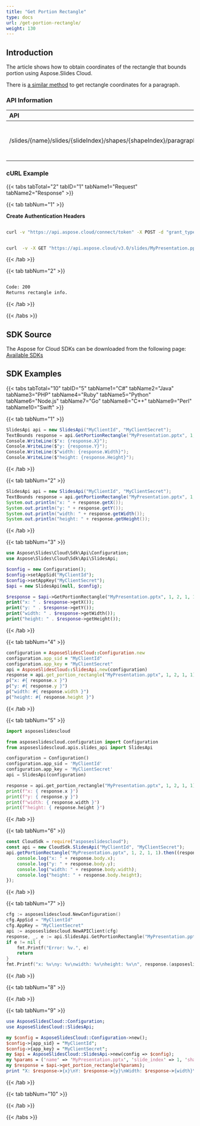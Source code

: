 ```yaml
---
title: "Get Portion Rectangle"
type: docs
url: /get-portion-rectangle/
weight: 130
---
```

## **Introduction**

The article shows how to obtain coordinates of the rectangle that bounds portion using Aspose.Slides Cloud.

There is [a similar method](/slides/get-paragraph-rectangle/) to get rectangle coordinates for a paragraph.

### **API Information**
|**API**|**Type**|**Description**|**Resource**|
| :- | :- | :- | :- |
/slides/{name}/slides/{slideIndex}/shapes/{shapeIndex}/paragraphs/{paragraphIndex}/portions/{portionIndex}/bounds|GET|Returns coordinates of rect that bounds portion|[GetPortionRectangle]()|
### **cURL Example**
{{< tabs tabTotal="2" tabID="1" tabName1="Request" tabName2="Response" >}}

{{< tab tabNum="1" >}}

**Create Authentication Headers**
```sh

curl -v "https://api.aspose.cloud/connect/token" -X POST -d "grant_type=client_credentials&client_id=XXXX&client_secret=XXXX-XX" -H "Content-Type: application/x-www-form-urlencoded" -H "Accept: application/json"

```
```sh

curl  -v -X GET "https://api.aspose.cloud/v3.0/slides/MyPresentation.pptx/slides/1/shapes/2/paragraphs/1/portions/1/bounds" -H "Content-Type: text/json" -H "Authorization: Bearer [Access Token]

```
{{< /tab >}}

{{< tab tabNum="2" >}}

```sh

Code: 200
Returns rectangle info.

```

{{< /tab >}}

{{< /tabs >}}

## **SDK Source**
The Aspose for Cloud SDKs can be downloaded from the following page: [Available SDKs](/slides/available-sdks/)
## **SDK Examples**
{{< tabs tabTotal="10" tabID="5" tabName1="C#" tabName2="Java" tabName3="PHP" tabName4="Ruby" tabName5="Python" tabName6="Node.js" tabName7="Go" tabName8="C++" tabName9="Perl" tabName10="Swift" >}}

{{< tab tabNum="1" >}}

```csharp
SlidesApi api = new SlidesApi("MyClientId", "MyClientSecret");
TextBounds response = api.GetPortionRectangle("MyPresentation.pptx", 1, 2, 1, 1);
Console.WriteLine($"x: {response.X}");
Console.WriteLine($"y: {response.Y}");
Console.WriteLine($"width: {response.Width}");
Console.WriteLine($"height: {response.Height}");
```

{{< /tab >}}

{{< tab tabNum="2" >}}

```java
SlidesApi api = new SlidesApi("MyClientId", "MyClientSecret");
TextBounds response = api.getPortionRectangle("MyPresentation.pptx", 1, 2, 1, 1, null, null, null);
System.out.println("x: " + response.getX());
System.out.println("y: " + response.getY());
System.out.println("width: " + response.getWidth());
System.out.println("height: " + response.getHeight());
```

{{< /tab >}}

{{< tab tabNum="3" >}}

```php
use Aspose\Slides\Cloud\Sdk\Api\Configuration;
use Aspose\Slides\Cloud\Sdk\Api\SlidesApi;

$config = new Configuration();
$config->setAppSid("MyClientId");
$config->setAppKey("MyClientSecret");
$api = new SlidesApi(null, $config);

$response = $api->GetPortionRectangle("MyPresentation.pptx", 1, 2, 1, 1);
print("x: " . $response->getX());
print("y: " . $response->getY());
print("width: " . $response->getWidth());
print("height: " . $response->getHeight());
```

{{< /tab >}}

{{< tab tabNum="4" >}}

```ruby
configuration = AsposeSlidesCloud::Configuration.new
configuration.app_sid = "MyClientId"
configuration.app_key = "MyClientSecret"
api = AsposeSlidesCloud::SlidesApi.new(configuration)
response = api.get_portion_rectangle("MyPresentation.pptx", 1, 2, 1, 1)
p("x: #{ response.x }")
p("y: #{ response.y }")
p("width: #{ response.width }")
p("height: #{ response.height }")
```

{{< /tab >}}

{{< tab tabNum="5" >}}

```python
import asposeslidescloud

from asposeslidescloud.configuration import Configuration
from asposeslidescloud.apis.slides_api import SlidesApi

configuration = Configuration()
configuration.app_sid = 'MyClientId'
configuration.app_key = 'MyClientSecret'
api = SlidesApi(configuration)

response = api.get_portion_rectangle("MyPresentation.pptx", 1, 2, 1, 1)
print(f"x: { response.x }")
print(f"y: { response.y }")
print(f"width: { response.width }")
print(f"height: { response.height }")
```

{{< /tab >}}

{{< tab tabNum="6" >}}

```javascript
const CloudSdk = require("asposeslidescloud");
const api = new CloudSdk.SlidesApi("MyClientId", "MyClientSecret");
api.getPortionRectangle("MyPresentation.pptx", 1, 2, 1, 1).then((response) => {
    console.log("x: " + response.body.x);
    console.log("y: " + response.body.y);
    console.log("width: " + response.body.width);
    console.log("height: " + response.body.height);
});
```

{{< /tab >}}

{{< tab tabNum="7" >}}

```go
cfg := asposeslidescloud.NewConfiguration()
cfg.AppSid = "MyClientId"
cfg.AppKey = "MyClientSecret"
api := asposeslidescloud.NewAPIClient(cfg)
response, _, e := api.SlidesApi.GetPortionRectangle("MyPresentation.pptx", 1, 2, 1, 1, "", "", "")
if e != nil {
    fmt.Printf("Error: %v.", e)
    return
}
fmt.Printf("x: %v\ny: %v\nwidth: %v\nheight: %v\n", response.(asposeslidescloud.ITextBounds).GetX(), response.(asposeslidescloud.ITextBounds).GetY(), response.(asposeslidescloud.ITextBounds).GetWidth(), response.(asposeslidescloud.ITextBounds).GetHeight())
```

{{< /tab >}}

{{< tab tabNum="8" >}}

{{< /tab >}}

{{< tab tabNum="9" >}}

```perl
use AsposeSlidesCloud::Configuration;
use AsposeSlidesCloud::SlidesApi;

my $config = AsposeSlidesCloud::Configuration->new();
$config->{app_sid} = "MyClientId";
$config->{app_key} = "MyClientSecret";
my $api = AsposeSlidesCloud::SlidesApi->new(config => $config);
my %params = ('name' => 'MyPresentation.pptx', 'slide_index' => 1, 'shape_index' => 2, 'paragraph_index' => 1, 'portion_index' => 1);
my $response = $api->get_portion_rectangle(%params);
print "X: $response->{x}\nY: $response->{y}\nWidth: $response->{width}\nHeight: $response->{height}\n";
```

{{< /tab >}}

{{< tab tabNum="10" >}}

{{< /tab >}}

{{< /tabs >}}